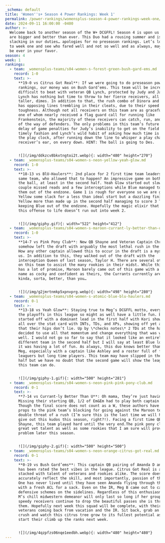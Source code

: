 ```yaml
---
_schema: default
title: 'Women''s+ Season 4 Power Rankings: Week 1'
permalink: /power-rankings/womensplus-season-4-power-rankings-week-one/
date: 2024-09-11 16:00:00 -0400
author: >-
  Welcome back to another season of the W+ DCGFFL! Season 4 is upon us and we
  are bigger and better than ever. This Duo had a rousing summer and is already
  slacking in our duties… apologies for no preseason rankings. Let’s look back
  to week one and see who fared well and not so well and as always, may the odds
  be ever in your favor.
season: 4
week: 1
rankings:
  - team: _womensplus-teams/s04-women-s-forest-green-bush-gard-ems.md
    record: 1-0
    text: >-
      **19-0 vs Citrus Got Real**: If we were going to do preseason power
      rankings, our money was on Bush Gard’ems. This team will be incredibly
      difficult to beat with veteran QB Lynch, protected by Judy and Jayme.
      Lynch has nothing but time to throw to her fierce receivers, all 6’-5” and
      taller, dimes. In addition to that, the rush combo of Dinora and Sam C.
      has opposing lines trembling in their cleats, due to their speed and
      toughness. Although not all receivers on this team are as graceful as Des,
      one of whom nearly received a flag guard call for running like
      Frankenstein, the majority of these receivers can catch, run, and get out
      of the way of defenders. The only problems in this team’s future will be
      delay of game penalties for Judy’s inability to get on the field in a
      timely fashion and Lynch’s wild habit of asking how much time is left on
      the play clock, after running down the line to whisper a play change in a
      receiver’s ear, on every down. HINT: The ball is going to Des.


      ![](/img/ddkzcv8bkxtngtoi2t.webp){: width="480" height="270"}
  - team: _womensplus-teams/s04-women-s-neon-yellow-yeah-glow.md
    record: 1-0
    text: >-
      **18-13 vs BlU-Haulers**: 2nd place for 2 first time team leaders on the
      same team, who allowed that to happen? An impressive game on both sides of
      the ball, at least in the second half. Yeah Glow started out slow with a
      couple missed reads and a few interceptions while Blue managed to keep
      them out of the endzone. Game 1 is rough for everyone so we are giving
      Yellow some slack for a less than ideal start but a dazzling finish.
      Yellow more than made up in the second half managing to score 3 TDs and
      keeping Blue out of the endzone. Hopefully the magic elixir that brought
      this offense to life doesn’t run out into week 2.


      ![](/img/giphy.gif){: width="522" height="412"}
  - team: _womensplus-teams/s04-women-s-maroon-currant-ly-better-than-u.md
    record: 1-0
    text: >-
      **14-7 vs Pink Pony Club**: New QB Shayne and Veteran Captain Christine
      somehow left the draft with arguably the most lethal rush in the country.
      How any other captain allowed this to occur in the draft is a mystery to
      us. In addition to this, they walked out of the draft with the
      interception Queen of last season, Taylor H. There are several other vets
      on this team to assist the many rookies in their midst. While this team
      has a lot of promise, Maroon barely came out of this game with a W. With a
      name as cocky and confident as theirs, the Currants currently are just
      kinda, sorta, better, than you…


      ![](/img/g2jmrtnmkp5xpnvprg.webp){: width="498" height="280"}
  - team: _womensplus-teams/s04-women-s-atomic-blue-blu-haulers.md
    record: 0-1
    text: >-
      **13-18 vs Yeah Glow**: Staying true to Meg’s DCGFFL motto, everyone makes
      the playoffs in this league so might as well have a little fun. Blue
      started off with a dominant lead in the first half with Kori showing up
      all over the stat card with INTs, TDs, and XPs, showing off yet again,
      that their hips don’t lie. Up by \*checks notes\* 2 TDs at the half, Blue
      decided to use all that momentum and change everything that was working
      well. I would not go so far to say that it looked like an entirely
      different team in the second half but I will say at least Blue looked like
      it was having a lot of fun. As always, this duo knows better than to doubt
      Meg, especially with a captain like Ashley and a roster full of first time
      leaguers but long time players. This team may have slipped in the second
      half but we have no doubt that the second game will show the league what
      this team can do.


      ![](/img/giphy-1.gif){: width="500" height="281"}
  - team: _womensplus-teams/s04-women-s-neon-pink-pink-pony-club.md
    record: 0-1
    text: >-
      **7-14 vs Currant-ly Better Than U**: Oh mama, they’re just having fun.
      Missing their starting QB, 1/2 of Em&Em had to play both captain and QB.
      Though the final score does not count as a W, these authors have to give
      props to the pink team’s blocking for going against the Maroon team’s
      double threat of a rush (I’m sure this is the last time we will have to
      give out this kudos this season, right?!). Facing a first time QB in
      Shayne, this team played hard until the very end.The pink pony club has
      great vet talent as well as some rookies that I am sure will prove a
      problem later this season.


      ![](/img/giphy-2.gif){: width="500" height="500"}
  - team: _womensplus-teams/s04-women-s-neon-orange-citrus-got-real.md
    record: 0-1
    text: >-
      **0-19 vs Bush Gard’ems**: This captain QB pairing of Amanda D and Sarah M
      has been rated the best vibes in the league. Citrus Got Real is also
      stacked with talent of veterans and rookies alike. The score does not
      accurately reflect the skill, and most importantly, passion of this team.
      One has never lived until they have seen Amanda flying through the air
      with a fresh ACL for a sack. Even on the IR, Meg B came out to call
      defensive schemes on the sidelines. Regardless of this enthusiasm, Sarah
      M’s chill midwestern demeanor will only last so long if her group of
      speedy receivers continue to drop the beautiful passes she is throwing
      them. Hopefully next week this squad will be complete, with their missing
      veterans coming back from vacation and the IR. Sit back, grab an orange
      crush and watch this citrus tree grow to its fullest potential as they
      start their climb up the ranks next week.


      ![](/img/4qzpfzs06nqe1eedbh.webp){: width="480" height="480"}
---
```


